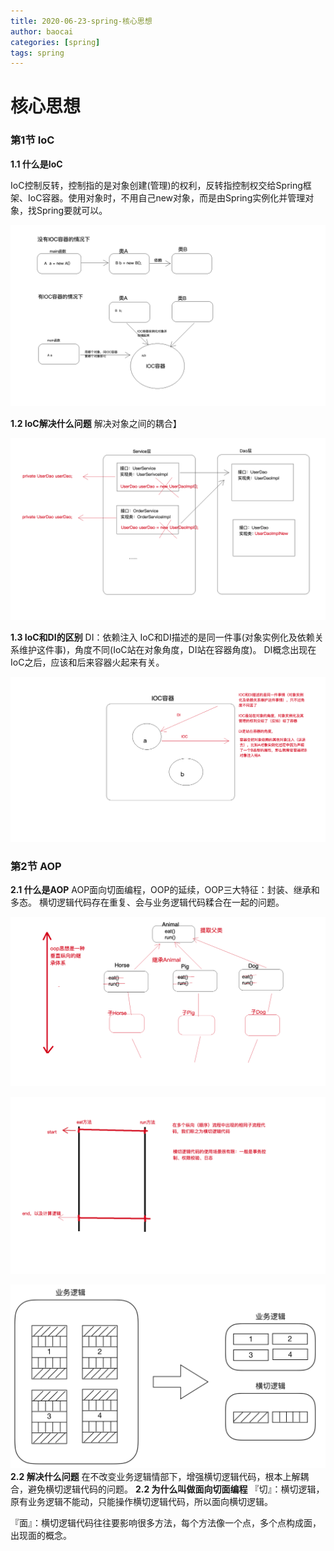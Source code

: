 ```yaml
---
title: 2020-06-23-spring-核心思想
author: baocai
categories: [spring]
tags: spring
---
```



# 核心思想

### 第1节 IoC

 

 **1.1 什么是IoC**

IoC控制反转，控制指的是对象创建(管理)的权利，反转指控制权交给Spring框架、IoC容器。使用对象时，不用自己new对象，而是由Spring实例化并管理对象，找Spring要就可以。

![理解什么是IoC](assets/images/ioc_aop/理解什么是IoC.png)

**1.2 IoC解决什么问题**
解决对象之间的耦合】

![IoC解决对象耦合问题](./images/IoC解决对象耦合问题.png)

**1.3 IoC和DI的区别**
DI：依赖注入
IoC和DI描述的是同一件事(对象实例化及依赖关系维护这件事)，角度不同(IoC站在对象角度，DI站在容器角度)。
DI概念出现在IoC之后，应该和后来容器火起来有关。

![IoC和DI的区别](./images/IoC和DI的区别.png)


### 第2节 AOP

**2.1 什么是AOP**
AOP面向切面编程，OOP的延续，OOP三大特征：封装、继承和多态。
横切逻辑代码存在重复、会与业务逻辑代码糅合在一起的问题。

![OOP垂直纵向继承体系](./images/OOP纵向继承体系_1.png)

![AOP解决横切逻辑代码](./images/横切逻辑代码.png)

![AOP横切代码分离](./images/横切代码分离.png)
**2.2 解决什么问题**
在不改变业务逻辑情部下，增强横切逻辑代码，根本上解耦合，避免横切逻辑代码的问题。
**2.2 为什么叫做面向切面编程**
『切』：横切逻辑，原有业务逻辑不能动，只能操作横切逻辑代码，所以面向横切逻辑。

『面』：横切逻辑代码往往要影响很多方法，每个方法像一个点，多个点构成面，出现面的概念。